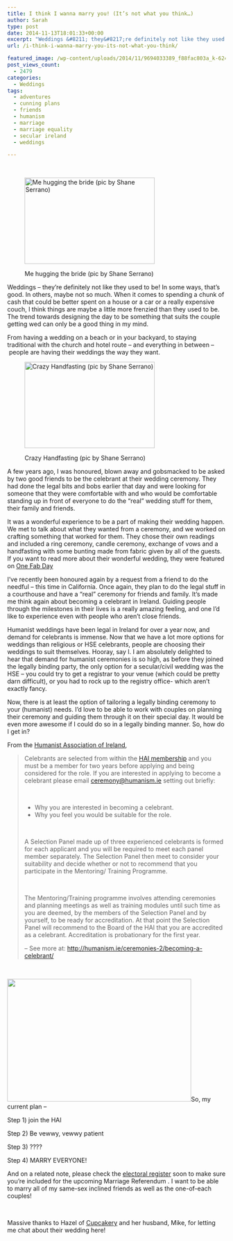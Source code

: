 ```yaml
---
title: I think I wanna marry you! (It’s not what you think…)
author: Sarah
type: post
date: 2014-11-13T18:01:33+00:00
excerpt: "Weddings &#8211; they&#8217;re definitely not like they used to be! In some ways, that's good."
url: /i-think-i-wanna-marry-you-its-not-what-you-think/

featured_image: /wp-content/uploads/2014/11/9694033389_f88fac803a_k-624x415.jpg
post_views_count:
  - 2479
categories:
  - Weddings
tags:
  - adventures
  - cunning plans
  - friends
  - humanism
  - marriage
  - marriage equality
  - secular ireland
  - weddings

---
```

&nbsp;<figure id="attachment_1859" aria-describedby="caption-attachment-1859" style="width: 300px" class="wp-caption alignright">

[<img class="size-medium wp-image-1859" src="http://niria.in/wp-content/uploads/2014/11/DSC_0043-1-300x199.jpg" alt="Me hugging the bride (pic by Shane Serrano)" width="300" height="199" srcset="http://niria.in/wp-content/uploads/2014/11/DSC_0043-1-300x199.jpg 300w, http://niria.in/wp-content/uploads/2014/11/DSC_0043-1-1024x680.jpg 1024w, http://niria.in/wp-content/uploads/2014/11/DSC_0043-1-624x414.jpg 624w" sizes="(max-width: 300px) 100vw, 300px" />][1]<figcaption id="caption-attachment-1859" class="wp-caption-text">Me hugging the bride (pic by Shane Serrano)</figcaption></figure> 

Weddings &#8211; they&#8217;re definitely not like they used to be! In some ways, that&#8217;s good. In others, maybe not so much. When it comes to spending a chunk of cash that could be better spent on a house or a car or a really expensive couch, I think things are maybe a little more frenzied than they used to be. The trend towards designing the day to be something that suits the couple getting wed can only be a good thing in my mind.

From having a wedding on a beach or in your backyard, to staying traditional with the church and hotel route &#8211; and everything in between &#8211; people are having their weddings the way they want.<figure id="attachment_1860" aria-describedby="caption-attachment-1860" style="width: 300px" class="wp-caption alignleft">

[<img class="wp-image-1860 size-medium" src="http://niria.in/wp-content/uploads/2014/11/T3040x2014-00170-300x199.jpg" alt="Crazy Handfasting (pic by Shane Serrano)" width="300" height="199" srcset="http://niria.in/wp-content/uploads/2014/11/T3040x2014-00170-300x199.jpg 300w, http://niria.in/wp-content/uploads/2014/11/T3040x2014-00170-1024x680.jpg 1024w, http://niria.in/wp-content/uploads/2014/11/T3040x2014-00170-624x414.jpg 624w" sizes="(max-width: 300px) 100vw, 300px" />][2]<figcaption id="caption-attachment-1860" class="wp-caption-text">Crazy Handfasting (pic by Shane Serrano)</figcaption></figure> 

A few years ago, I was honoured, blown away and gobsmacked to be asked by two good friends to be the celebrant at their wedding ceremony. They had done the legal bits and bobs earlier that day and were looking for someone that they were comfortable with and who would be comfortable standing up in front of everyone to do the &#8220;real&#8221; wedding stuff for them, their family and friends.

It was a wonderful experience to be a part of making their wedding happen. We met to talk about what they wanted from a ceremony, and we worked on crafting something that worked for them. They chose their own readings and included a ring ceremony, candle ceremony, exchange of vows and a handfasting with some bunting made from fabric given by all of the guests. If you want to read more about their wonderful wedding, they were featured on <a href="http://onefabday.com/diy-rock-n-roll-wedding/" target="_blank">One Fab Day</a>

I&#8217;ve recently been honoured again by a request from a friend to do the needful &#8211; this time in California. Once again, they plan to do the legal stuff in a courthouse and have a &#8220;real&#8221; ceremony for friends and family. It&#8217;s made me think again about becoming a celebrant in Ireland. Guiding people through the milestones in their lives is a really amazing feeling, and one I&#8217;d like to experience even with people who aren&#8217;t close friends.

Humanist weddings have been legal in Ireland for over a year now, and demand for celebrants is immense. Now that we have a lot more options for weddings than religious or HSE celebrants, people are choosing their weddings to suit themselves. Hooray, say I. I am absolutely delighted to hear that demand for humanist ceremonies is so high, as before they joined the legally binding party, the only option for a secular/civil wedding was the HSE &#8211; you could try to get a registrar to your venue (which could be pretty darn difficult), or you had to rock up to the registry office- which aren&#8217;t exactly fancy.

Now, there is at least the option of tailoring a legally binding ceremony to your (humanist) needs. I&#8217;d love to be able to work with couples on planning their ceremony and guiding them through it on their special day. It would be even more awesome if I could do so in a legally binding manner. So, how do I get in?

From the [Humanist Association of Ireland][3],

> Celebrants are selected from within the [HAI membership][4] and you must be a member for two years before applying and being considered for the role. If you are interested in applying to become a celebrant please email <ceremony@humanism.ie> setting out briefly:
> 
> &nbsp;
> 
>   * Why you are interested in becoming a celebrant.
>   * Why you feel you would be suitable for the role.
> 
> &nbsp;
> 
> A Selection Panel made up of three experienced celebrants is formed for each applicant and you will be required to meet each panel member separately. The Selection Panel then meet to consider your suitability and decide whether or not to recommend that you participate in the Mentoring/ Training Programme.
> 
> &nbsp;
> 
> The Mentoring/Training programme involves attending ceremonies and planning meetings as well as training modules until such time as you are deemed, by the members of the Selection Panel and by yourself, to be ready for accreditation. At that point the Selection Panel will recommend to the Board of the HAI that you are accredited as a celebrant. Accreditation is probationary for the first year.
> 
> &#8211; See more at: <http://humanism.ie/ceremonies-2/becoming-a-celebrant/>

&nbsp;

<img class="alignright" src="https://farm8.staticflickr.com/7339/9694033389_204d4c2cef_b.jpg" alt="" width="424" height="283" />So, my current plan &#8211;

Step 1) join the HAI

Step 2) Be vewwy, vewwy patient

Step 3) ????

Step 4) MARRY EVERYONE!

And on a related note, please check the <a href="http://www.checktheregister.ie/" target="_blank">electoral register</a> soon to make sure you&#8217;re included for the upcoming Marriage Referendum . I want to be able to marry all of my same-sex inclined friends as well as the one-of-each couples!

&nbsp;

Massive thanks to Hazel of <a href="http://www.cupcakerys.com/" target="_blank">Cupcakery</a> and her husband, Mike, for letting me chat about their wedding here!

 [1]: http://niria.in/wp-content/uploads/2014/11/DSC_0043-1.jpg
 [2]: http://niria.in/wp-content/uploads/2014/11/T3040x2014-00170.jpg
 [3]: http://humanism.ie/2013/06/legal-humanist-marriages-at-last/
 [4]: http://humanism.ie/getinvolved/membership-page/